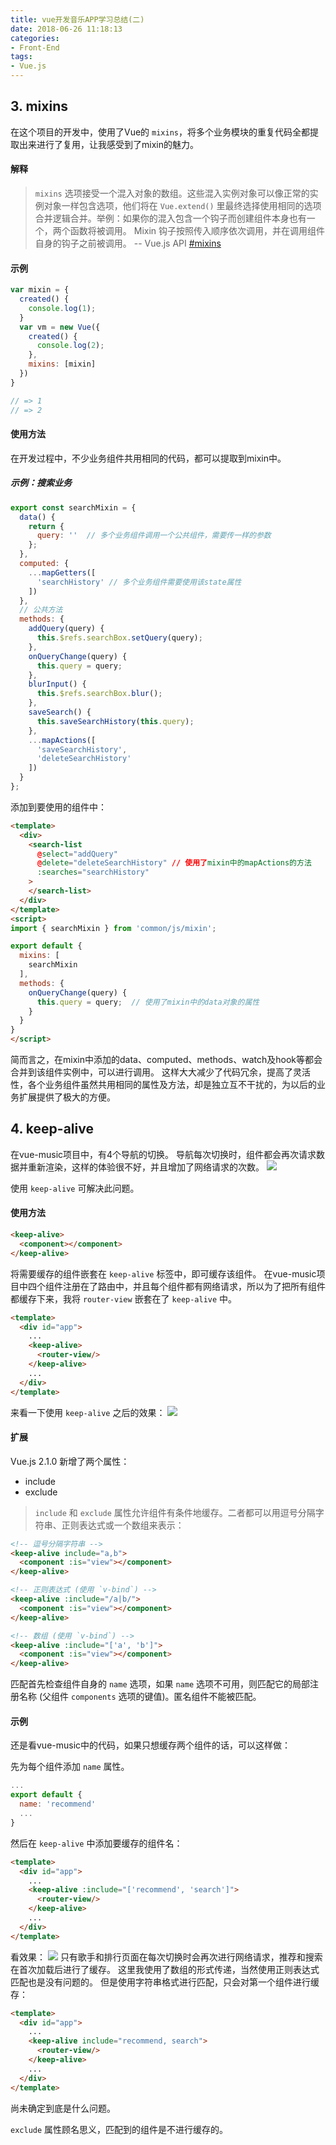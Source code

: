 ```yaml
---
title: vue开发音乐APP学习总结(二)
date: 2018-06-26 11:18:13
categories:
- Front-End
tags:
- Vue.js
---
```

## 3. mixins
在这个项目的开发中，使用了Vue的 `mixins`，将多个业务模块的重复代码全都提取出来进行了复用，让我感受到了mixin的魅力。

#### 解释
> `mixins` 选项接受一个混入对象的数组。这些混入实例对象可以像正常的实例对象一样包含选项，他们将在 `Vue.extend()` 里最终选择使用相同的选项合并逻辑合并。举例：如果你的混入包含一个钩子而创建组件本身也有一个，两个函数将被调用。
Mixin 钩子按照传入顺序依次调用，并在调用组件自身的钩子之前被调用。
-- Vue.js API [#mixins](https://cn.vuejs.org/v2/api/#mixins)

#### 示例
```Javascript
var mixin = {
  created() {
    console.log(1);
  }
  var vm = new Vue({
    created() {
      console.log(2);
    },
    mixins: [mixin]
  })
}

// => 1
// => 2
```

#### 使用方法
在开发过程中，不少业务组件共用相同的代码，都可以提取到mixin中。

##### 示例：搜索业务
```Javascript
export const searchMixin = {
  data() {
    return {
      query: ''  // 多个业务组件调用一个公共组件，需要传一样的参数
    };
  },
  computed: {
    ...mapGetters([
      'searchHistory' // 多个业务组件需要使用该state属性
    ])
  },
  // 公共方法
  methods: {
    addQuery(query) {
      this.$refs.searchBox.setQuery(query);
    },
    onQueryChange(query) {
      this.query = query;
    },
    blurInput() {
      this.$refs.searchBox.blur();
    },
    saveSearch() {
      this.saveSearchHistory(this.query);
    },
    ...mapActions([
      'saveSearchHistory',
      'deleteSearchHistory'
    ])
  }
};
```
添加到要使用的组件中：
```Html
<template>
  <div>
    <search-list
      @select="addQuery"
      @delete="deleteSearchHistory" // 使用了mixin中的mapActions的方法
      :searches="searchHistory"
    >
    </search-list>
  </div>
</template>
<script>
import { searchMixin } from 'common/js/mixin';

export default {
  mixins: [
    searchMixin
  ],
  methods: {
    onQueryChange(query) {
      this.query = query;  // 使用了mixin中的data对象的属性
    }
  }
}
</script>
```
简而言之，在mixin中添加的data、computed、methods、watch及hook等都会合并到该组件实例中，可以进行调用。
这样大大减少了代码冗余，提高了灵活性，各个业务组件虽然共用相同的属性及方法，却是独立互不干扰的，为以后的业务扩展提供了极大的方便。

## 4. keep-alive

在vue-music项目中，有4个导航的切换。
导航每次切换时，组件都会再次请求数据并重新渲染，这样的体验很不好，并且增加了网络请求的次数。
<img src="/images/keep_alive.gif" style="display: inline-block !important">

使用 `keep-alive` 可解决此问题。

#### 使用方法
```Html
<keep-alive>
  <component></component>
</keep-alive>
```
将需要缓存的组件嵌套在 `keep-alive` 标签中，即可缓存该组件。
在vue-music项目中四个组件注册在了路由中，并且每个组件都有网络请求，所以为了把所有组件都缓存下来，我将 `router-view` 嵌套在了 `keep-alive` 中。
```Html
<template>
  <div id="app">
    ...
    <keep-alive>
      <router-view/>
    </keep-alive>
    ...
  </div>
</template>
```

来看一下使用 `keep-alive` 之后的效果：
<img src="/images/keep_alive2.gif" style="display: inline-block !important">

#### 扩展
Vue.js 2.1.0 新增了两个属性：
- include
- exclude

> `include` 和 `exclude` 属性允许组件有条件地缓存。二者都可以用逗号分隔字符串、正则表达式或一个数组来表示：

```Html
<!-- 逗号分隔字符串 -->
<keep-alive include="a,b">
  <component :is="view"></component>
</keep-alive>

<!-- 正则表达式 (使用 `v-bind`) -->
<keep-alive :include="/a|b/">
  <component :is="view"></component>
</keep-alive>

<!-- 数组 (使用 `v-bind`) -->
<keep-alive :include="['a', 'b']">
  <component :is="view"></component>
</keep-alive>
```
匹配首先检查组件自身的 `name` 选项，如果 `name` 选项不可用，则匹配它的局部注册名称 (父组件 `components` 选项的键值)。匿名组件不能被匹配。

#### 示例
还是看vue-music中的代码，如果只想缓存两个组件的话，可以这样做：

先为每个组件添加 `name` 属性。
```Javascript
...
export default {
  name: 'recommend'
  ...
}
```

然后在 `keep-alive` 中添加要缓存的组件名：
```Html
<template>
  <div id="app">
    ...
    <keep-alive :include="['recommend', 'search']">
      <router-view/>
    </keep-alive>
    ...
  </div>
</template>
```
看效果：
<img src="/images/keep_alive3.gif" style="display: inline-block !important">
只有歌手和排行页面在每次切换时会再次进行网络请求，推荐和搜索在首次加载后进行了缓存。
这里我使用了数组的形式传递，当然使用正则表达式匹配也是没有问题的。
但是使用字符串格式进行匹配，只会对第一个组件进行缓存：
```Html
<template>
  <div id="app">
    ...
    <keep-alive include="recommend, search">
      <router-view/>
    </keep-alive>
    ...
  </div>
</template>
```
尚未确定到底是什么问题。

`exclude` 属性顾名思义，匹配到的组件是不进行缓存的。